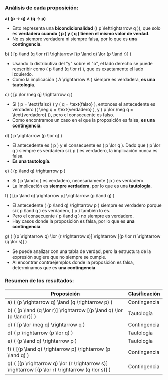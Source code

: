 ### Análisis de cada proposición:

**a)** **(p → q) ∧ (q → p)**  
   - Esto representa una **bicondicionalidad** (\( p \leftrightarrow q \)), que solo es **verdadera cuando \( p \) y \( q \) tienen el mismo valor de verdad**.  
   - No es siempre verdadera ni siempre falsa, por lo que es **una contingencia**.

b) \( [p \land (q \lor r)] \rightarrow [(p \land q) \lor (p \land r)] \)  
   - Usando la distributiva del "y" sobre el "o", el lado derecho se puede reescribir como \( p \land (q \lor r) \), que es exactamente el lado izquierdo.  
   - Como la implicación \( A \rightarrow A \) siempre es verdadera, **es una tautología**.

c) \( [p \lor \neg q] \rightarrow q \)  
   - Si \( p = \text{falso} \) y \( q = \text{falso} \), entonces el antecedente es verdadero (\( \neg q = \text{verdadero} \), y \( p \lor \neg q = \text{verdadero} \)), pero el consecuente es falso.  
   - Como encontramos un caso en el que la proposición es falsa, **es una contingencia**.

d) \( p \rightarrow (p \lor q) \)  
   - El antecedente es \( p \) y el consecuente es \( p \lor q \). Dado que \( p \lor q \) siempre es verdadero si \( p \) es verdadero, la implicación nunca es falsa.  
   - **Es una tautología**.

e) \( (p \land q) \rightarrow p \)  
   - Si \( p \land q \) es verdadero, necesariamente \( p \) es verdadero.  
   - La implicación es **siempre verdadera**, por lo que es una **tautología**.

f) \( [(p \land q) \rightarrow p] \rightarrow (p \land q) \)  
   - El antecedente \( (p \land q) \rightarrow p \) siempre es verdadero porque si \( p \land q \) es verdadero, \( p \) también lo es.  
   - Pero el consecuente \( p \land q \) no siempre es verdadero.  
   - Hay casos donde la proposición es falsa, por lo que es **una contingencia**.

g) \( [(p \rightarrow q) \lor (r \rightarrow s)] \rightarrow [(p \lor r) \rightarrow (q \lor s)] \)  
   - Se puede analizar con una tabla de verdad, pero la estructura de la expresión sugiere que no siempre se cumple.  
   - Al encontrar contraejemplos donde la proposición es falsa, determinamos que es **una contingencia**.

### Resumen de los resultados:
| Proposición | Clasificación |
|-------------|--------------|
| a) \( (p \rightarrow q) \land (q \rightarrow p) \) | Contingencia |
| b) \( [p \land (q \lor r)] \rightarrow [(p \land q) \lor (p \land r)] \) | Tautología |
| c) \( [p \lor \neg q] \rightarrow q \) | Contingencia |
| d) \( p \rightarrow (p \lor q) \) | Tautología |
| e) \( (p \land q) \rightarrow p \) | Tautología |
| f) \( [(p \land q) \rightarrow p] \rightarrow (p \land q) \) | Contingencia |
| g) \( [(p \rightarrow q) \lor (r \rightarrow s)] \rightarrow [(p \lor r) \rightarrow (q \lor s)] \) | Contingencia |
